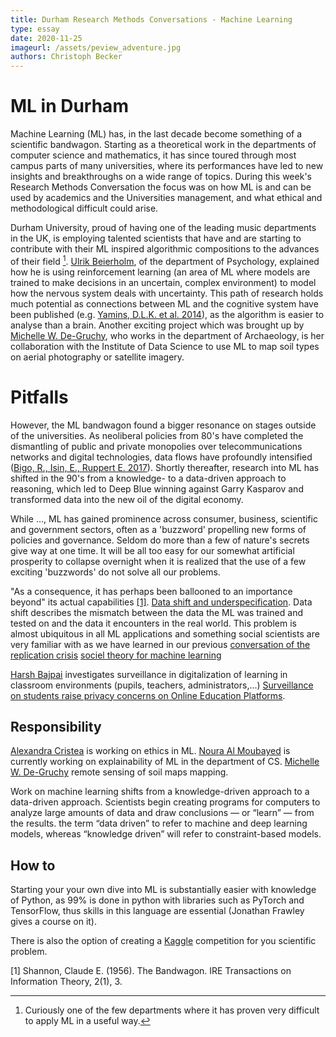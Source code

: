 ```yaml
---
title: Durham Research Methods Conversations - Machine Learning
type: essay
date: 2020-11-25
imageurl: /assets/peview_adventure.jpg
authors: Christoph Becker
---
```


# ML in Durham
Machine Learning (ML) has, in the last decade become something of a scientific bandwagon. Starting as a theoretical work in the departments of computer science and mathematics, it has since toured through most campus parts of many universities, where its performances have led to new insights and breakthroughs on a wide range of topics. During this week's Research Methods Conversation the focus was on how ML is and can be used by academics and the Universities management, and what ethical and methodological difficult could arise.


Durham University, proud of having one of the leading music departments in the UK, is employing talented scientists that have and are starting to contribute with their ML inspired algorithmic compositions to the advances of their field [^1]. [Ulrik Beierholm](https://www.dur.ac.uk/psychology/staff/profile/?id=14641), of the department of Psychology, explained how he is using reinforcement learning (an area of ML where models are trained to make decisions in an uncertain, complex environment) to model how the nervous system deals with uncertainty. This path of research holds much potential as connections between ML and the cognitive system have been published (e.g. [Yamins, D.L.K. et al. 2014](https://www.pnas.org/content/111/23/8619)), as the algorithm is easier to analyse than a brain.
Another exciting project which was brought up by [Michelle W. De-Gruchy](https://www.dur.ac.uk/archaeology/staff/?id=8883), who works in the department of Archaeology, is her collaboration with the Institute of Data Science to use ML to map soil types on aerial photography or satellite imagery.


# Pitfalls
However, the ML bandwagon found a bigger resonance on stages outside of the universities. As neoliberal policies from 80's have completed the dismantling of public and private monopolies over telecommunications networks and digital technologies, data flows have profoundly intensified ([Bigo, R., Isin, E., Ruppert E. 2017](https://www.routledge.com/Data-Politics-Worlds-Subjects-Rights/Bigo-Isin-Ruppert/p/book/9781138053267)). Shortly thereafter, research into ML has shifted in the 90's from a knowledge- to a data-driven approach to reasoning, which led to Deep Blue winning against Garry Kasparov and transformed data into the new oil of the digital economy.


While ..., ML has gained prominence across consumer, business, scientific and government sectors, often as a 'buzzword' propelling new forms of policies and governance. Seldom do more than a few of nature's secrets give way at one time. It will be all too easy for our somewhat artificial prosperity to collapse overnight when it is realized that the use of a few exciting 'buzzwords' do not solve all our problems.

"As a consequence, it has perhaps been ballooned to an importance beyond" its
actual capabilities [[1]](#1).
[Data shift and underspecification](https://www.technologyreview.com/2020/11/18/1012234/training-machine-learning-broken-real-world-heath-nlp-computer-vision/). Data shift describes the mismatch between the data the ML was trained and tested on and the data it encounters in the real world. This problem is almost ubiquitous in all ML applications and something social scientists are very familiar with as we have learned in our previous [conversation of the replication crisis](https://researchmethodsconversations.blogspot.com/2020/10/research-methods-conversations.html)
[sociel theory for machine learning](https://arxiv.org/ftp/arxiv/papers/2007/2007.08666.pdf)

[Harsh Bajpai](https://www.dur.ac.uk/directory/profile/?id=19043)
investigates surveillance in digitalization of learning in classroom environments
(pupils, teachers, administrators,...) [Surveillance on students raise privacy concerns on Online Education Platforms](https://www.theleaflet.in/surveillance-on-students-raise-privacy-concerns-on-online-education-platforms/#).


## Responsibility
[Alexandra Cristea](https://www.dur.ac.uk/research/directory/staff/?id=17167) is working on ethics in ML. [Noura Al Moubayed](https://www.dur.ac.uk/research/directory/staff/?id=14675) is currently working on explainability of ML in the department of CS. [Michelle W. De-Gruchy](https://www.dur.ac.uk/archaeology/staff/?id=8883) remote sensing of soil maps mapping.

Work on machine learning shifts from a knowledge-driven approach to a data-driven approach.  Scientists begin creating programs for computers to analyze large amounts of data and draw conclusions — or “learn” — from the results. the term “data driven” to refer to machine and deep learning models, whereas “knowledge driven” will refer to constraint-based models.

## How to
Starting your your own dive into ML is substantially easier with knowledge of Python,
as 99% is done in python with libraries such as PyTorch and TensorFlow, thus skills
in this language are essential (Jonathan Frawley gives a course on it).

There is also the option of creating a [Kaggle](https://www.kaggle.com/) competition
for you scientific problem.

[^1]: Curiously one of the few departments where it has proven very difficult to apply ML in a useful way.

<a id="1">[1]</a>
Shannon, Claude E. (1956).
The Bandwagon.
IRE Transactions on Information Theory, 2(1), 3.
